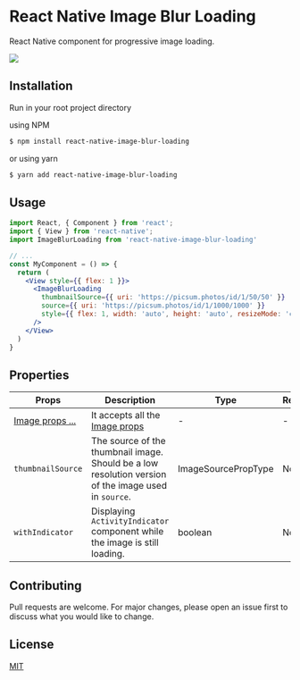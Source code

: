 # React Native Image Blur Loading

React Native component for progressive image loading.

![](image-blur-loading.gif)

## Installation

Run in your root project directory

using NPM
```bash
$ npm install react-native-image-blur-loading
```
or using yarn
```bash
$ yarn add react-native-image-blur-loading
```

## Usage

```jsx
import React, { Component } from 'react';
import { View } from 'react-native';
import ImageBlurLoading from 'react-native-image-blur-loading'

// ...
const MyComponent = () => {
  return (
    <View style={{ flex: 1 }}>
      <ImageBlurLoading
        thumbnailSource={{ uri: 'https://picsum.photos/id/1/50/50' }}
        source={{ uri: 'https://picsum.photos/id/1/1000/1000' }}
        style={{ flex: 1, width: 'auto', height: 'auto', resizeMode: 'contain' }}
      />
    </View>
  )
}
```

## Properties
| Props | Description | Type | Required |
| --- | --- | --- | --- |
| [Image props ...](https://facebook.github.io/react-native/docs/image#props) | It accepts all the [Image props](https://facebook.github.io/react-native/docs/image#props) | - | - |
| `thumbnailSource` | The source of the thumbnail image. Should be a low resolution version of the image used in `source`. | ImageSourcePropType | No |
| `withIndicator` | Displaying `ActivityIndicator` component while the image is still loading. | boolean | No |

## Contributing
Pull requests are welcome. For major changes, please open an issue first to discuss what you would like to change.


## License
[MIT](https://choosealicense.com/licenses/mit/)